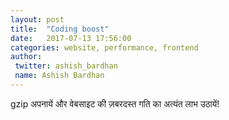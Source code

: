 ```yaml
---
layout: post
title:  "Coding boost"
date:   2017-07-13 17:56:00
categories: website, performance, frontend
author:
 twitter: ashish_bardhan
 name: Ashish Bardhan
---
```


gzip अपनायें और वेबसाइट की ज़बरदस्त गति का अत्‍यंत लाभ उठायें!